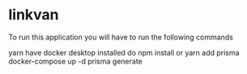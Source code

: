 # linkvan

To run this application you will have to run the following commands 

yarn
have docker desktop installed
do npm install or yarn add prisma
docker-compose up -d
prisma generate
